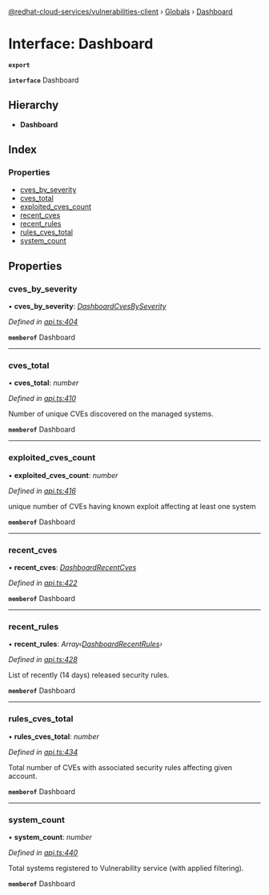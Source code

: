 [@redhat-cloud-services/vulnerabilities-client](../README.md) › [Globals](../globals.md) › [Dashboard](dashboard.md)

# Interface: Dashboard

**`export`** 

**`interface`** Dashboard

## Hierarchy

* **Dashboard**

## Index

### Properties

* [cves_by_severity](dashboard.md#cves_by_severity)
* [cves_total](dashboard.md#cves_total)
* [exploited_cves_count](dashboard.md#exploited_cves_count)
* [recent_cves](dashboard.md#recent_cves)
* [recent_rules](dashboard.md#recent_rules)
* [rules_cves_total](dashboard.md#rules_cves_total)
* [system_count](dashboard.md#system_count)

## Properties

###  cves_by_severity

• **cves_by_severity**: *[DashboardCvesBySeverity](dashboardcvesbyseverity.md)*

*Defined in [api.ts:404](https://github.com/RedHatInsights/javascript-clients/blob/master/packages/vulnerabilities/api.ts#L404)*

**`memberof`** Dashboard

___

###  cves_total

• **cves_total**: *number*

*Defined in [api.ts:410](https://github.com/RedHatInsights/javascript-clients/blob/master/packages/vulnerabilities/api.ts#L410)*

Number of unique CVEs discovered on the managed systems.

**`memberof`** Dashboard

___

###  exploited_cves_count

• **exploited_cves_count**: *number*

*Defined in [api.ts:416](https://github.com/RedHatInsights/javascript-clients/blob/master/packages/vulnerabilities/api.ts#L416)*

unique number of CVEs having known exploit affecting at least one system

**`memberof`** Dashboard

___

###  recent_cves

• **recent_cves**: *[DashboardRecentCves](dashboardrecentcves.md)*

*Defined in [api.ts:422](https://github.com/RedHatInsights/javascript-clients/blob/master/packages/vulnerabilities/api.ts#L422)*

**`memberof`** Dashboard

___

###  recent_rules

• **recent_rules**: *Array‹[DashboardRecentRules](dashboardrecentrules.md)›*

*Defined in [api.ts:428](https://github.com/RedHatInsights/javascript-clients/blob/master/packages/vulnerabilities/api.ts#L428)*

List of recently (14 days) released security rules.

**`memberof`** Dashboard

___

###  rules_cves_total

• **rules_cves_total**: *number*

*Defined in [api.ts:434](https://github.com/RedHatInsights/javascript-clients/blob/master/packages/vulnerabilities/api.ts#L434)*

Total number of CVEs with associated security rules affecting given account.

**`memberof`** Dashboard

___

###  system_count

• **system_count**: *number*

*Defined in [api.ts:440](https://github.com/RedHatInsights/javascript-clients/blob/master/packages/vulnerabilities/api.ts#L440)*

Total systems registered to Vulnerability service (with applied filtering).

**`memberof`** Dashboard
